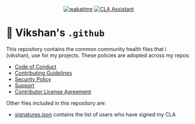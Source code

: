 <div align="center">

[![wakatime](https://wakatime.com/badge/user/8535571c-1079-48d4-ac47-11a817f61249/project/7a0a8898-8a77-4841-aa00-56218eb74bb4.svg)](https://wakatime.com/badge/user/8535571c-1079-48d4-ac47-11a817f61249/project/7a0a8898-8a77-4841-aa00-56218eb74bb4)
[![CLA Assistant](https://github.com/iamvikshan/.github/actions/workflows/cla.yml/badge.svg)](https://github.com/iamvikshan/.github/actions/workflows/cla.yml)

</div>

# 🏥 Vikshan's `.github`

This repository contains the common community health files that i (vikshan), use for my projects.
These policies are adopted across my repos:

- [Code of Conduct](./.github/CODE_OF_CONDUCT.md)
- [Contributing Guidelines](./.github/CONTRIBUTING.md)
- [Security Policy](./.github/SECURITY.md)
- [Support](./.github/SUPPORT.md)
- [Contributor License Agreement](./.github/CLA.md)

Other files included in this repository are:

- [signatures.json](./signatures/signatures.json) contains the list of users who have signed my CLA

